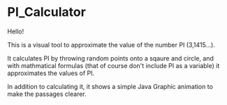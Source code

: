 # PI_Calculator

Hello! 

This is a visual tool to approximate the value of the number PI (3,1415...). 

It calculates PI by throwing random points onto a sqaure and circle, and with mathmatical formulas (that of course don't include PI as a variable) it approximates the values of PI. 

In addition to calculating it, it shows a simple Java Graphic animation to make the passages clearer.
